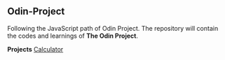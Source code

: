 ## Odin-Project
Following the JavaScript path of Odin Project.
The repository will contain the codes and learnings of **The Odin Project**.

**Projects**
[Calculator](https://farhanasfar.github.io/Odin-Project/calculator/)

